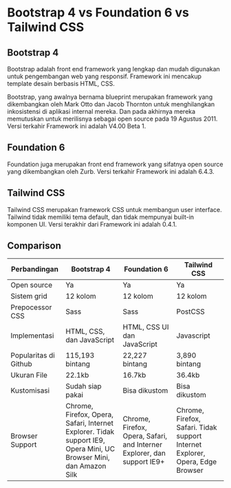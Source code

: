 # Bootstrap 4 vs Foundation 6 vs Tailwind CSS

## Bootstrap 4
Bootstrap adalah front end framework yang lengkap dan mudah digunakan untuk pengembangan web yang responsif. Framework ini mencakup template desain berbasis HTML, CSS.

Bootstrap, yang awalnya bernama blueprint merupakan framework yang dikembangkan oleh Mark Otto dan Jacob Thornton untuk menghilangkan inkosistensi di aplikasi internal mereka. Dan pada akhirnya mereka memutuskan untuk merilisnya sebagai open source pada 19 Agustus 2011. Versi terkahir Framework ini adalah  V4.00 Beta 1.

## Foundation 6
Foundation juga merupakan front end framework yang sifatnya open source yang dikembangkan oleh Zurb. Versi terkahir Framework ini adalah 6.4.3.

## Tailwind CSS
Tailwind CSS merupakan framework CSS untuk membangun user interface. Tailwind tidak memiliki tema default, dan tidak mempunyai built-in komponen UI. Versi terakhir dari Framework ini adalah 0.4.1.

## Comparison
| Perbandingan | Bootstrap 4 | Foundation 6 | Tailwind CSS |
| ----------- | ------------ | -------- | ---------|
| Open source | Ya | Ya | Ya |
| Sistem grid | 12 kolom | 12 kolom | 12 kolom |
| Prepocessor CSS| Sass | Sass| PostCSS |
| Implementasi | HTML, CSS, dan JavaScript | HTML, CSS UI dan JavaScript | Javascript | 
| Popularitas di Github | 115,193 bintang | 22,227 bintang | 3,890 bintang |
| Ukuran File | 22.1kb | 16.7kb | 36.4kb |
| Kustomisasi | Sudah siap pakai | Bisa dikustom | Bisa dikustom |
| Browser Support | Chrome, Firefox, Opera, Safari, Internet Explorer. Tidak support IE9, Opera Mini, UC Browser Mini, dan Amazon Silk | Chrome, Firefox, Opera, Safari, and Interner Explorer, dan support IE9+ | Chrome, Firefox, Safari. Tidak support Internet Explorer, Opera, Edge Browser |
